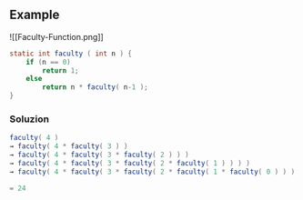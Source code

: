 ## Example
![[Faculty-Function.png]]
```java
static int faculty ( int n ) { 
	if (n == 0) 
		return 1; 
	else 
		return n * faculty( n-1 ); 
}
```

### Soluzion
```java
faculty( 4 ) 
→ faculty( 4 * faculty( 3 ) ) 
→ faculty( 4 * faculty( 3 * faculty( 2 ) ) ) 
→ faculty( 4 * faculty( 3 * faculty( 2 * faculty( 1 ) ) ) ) 
→ faculty( 4 * faculty( 3 * faculty( 2 * faculty( 1 * faculty( 0 ) ) ) ) ) 

= 24
```